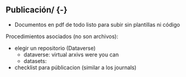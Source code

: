 ## <i class="fa fa-folder-open" aria-hidden="true"></i> Publicación/ {-}

* Documentos en pdf de todo listo para subir sin plantillas ni código


Procedimientos asociados (no son archivos): 

* elegir un repositorio (Dataverse)
  * dataverse: virtual arxivs were you can
  * datasets:  
* checklist para públicacion (similar a los journals)
